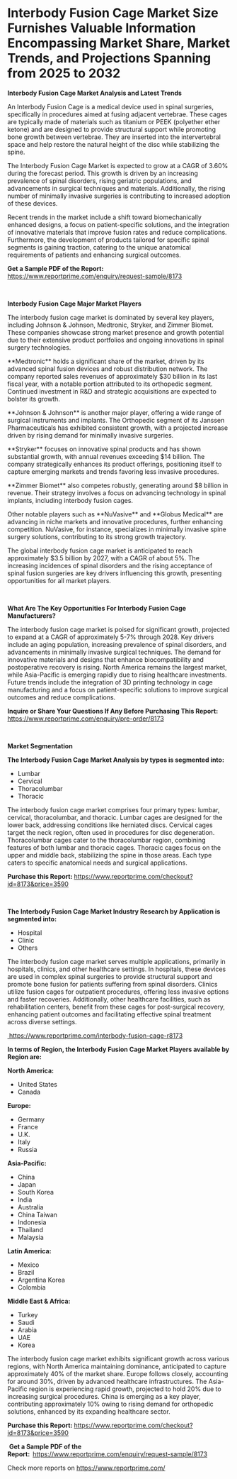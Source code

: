 <p><h1>Interbody Fusion Cage Market Size Furnishes Valuable Information Encompassing Market Share, Market Trends, and Projections Spanning from 2025 to 2032</h1></p><p><strong>Interbody Fusion Cage Market Analysis and Latest Trends</strong></p>
<p><p>An Interbody Fusion Cage is a medical device used in spinal surgeries, specifically in procedures aimed at fusing adjacent vertebrae. These cages are typically made of materials such as titanium or PEEK (polyether ether ketone) and are designed to provide structural support while promoting bone growth between vertebrae. They are inserted into the intervertebral space and help restore the natural height of the disc while stabilizing the spine.</p><p>The Interbody Fusion Cage Market is expected to grow at a CAGR of 3.60% during the forecast period. This growth is driven by an increasing prevalence of spinal disorders, rising geriatric populations, and advancements in surgical techniques and materials. Additionally, the rising number of minimally invasive surgeries is contributing to increased adoption of these devices. </p><p>Recent trends in the market include a shift toward biomechanically enhanced designs, a focus on patient-specific solutions, and the integration of innovative materials that improve fusion rates and reduce complications. Furthermore, the development of products tailored for specific spinal segments is gaining traction, catering to the unique anatomical requirements of patients and enhancing surgical outcomes.</p></p>
<p><strong>Get a Sample PDF of the Report:&nbsp;</strong> <a href="https://www.reportprime.com/enquiry/request-sample/8173?utm_campaign=3219&utm_medium=2&utm_source=Github&utm_content=ia&utm_term=19032025&utm_id=interbody-fusion-cage">https://www.reportprime.com/enquiry/request-sample/8173</a></p>
<p>&nbsp;</p>
<p><strong>Interbody Fusion Cage Major Market Players</strong></p>
<p><p>The interbody fusion cage market is dominated by several key players, including Johnson & Johnson, Medtronic, Stryker, and Zimmer Biomet. These companies showcase strong market presence and growth potential due to their extensive product portfolios and ongoing innovations in spinal surgery technologies.</p><p>**Medtronic** holds a significant share of the market, driven by its advanced spinal fusion devices and robust distribution network. The company reported sales revenues of approximately $30 billion in its last fiscal year, with a notable portion attributed to its orthopedic segment. Continued investment in R&D and strategic acquisitions are expected to bolster its growth.</p><p>**Johnson & Johnson** is another major player, offering a wide range of surgical instruments and implants. The Orthopedic segment of its Janssen Pharmaceuticals has exhibited consistent growth, with a projected increase driven by rising demand for minimally invasive surgeries.</p><p>**Stryker** focuses on innovative spinal products and has shown substantial growth, with annual revenues exceeding $14 billion. The company strategically enhances its product offerings, positioning itself to capture emerging markets and trends favoring less invasive procedures.</p><p>**Zimmer Biomet** also competes robustly, generating around $8 billion in revenue. Their strategy involves a focus on advancing technology in spinal implants, including interbody fusion cages.</p><p>Other notable players such as **NuVasive** and **Globus Medical** are advancing in niche markets and innovative procedures, further enhancing competition. NuVasive, for instance, specializes in minimally invasive spine surgery solutions, contributing to its strong growth trajectory.</p><p>The global interbody fusion cage market is anticipated to reach approximately $3.5 billion by 2027, with a CAGR of about 5%. The increasing incidences of spinal disorders and the rising acceptance of spinal fusion surgeries are key drivers influencing this growth, presenting opportunities for all market players.</p></p>
<p>&nbsp;</p>
<p><strong>What Are The Key Opportunities For Interbody Fusion Cage Manufacturers?</strong></p>
<p><p>The interbody fusion cage market is poised for significant growth, projected to expand at a CAGR of approximately 5-7% through 2028. Key drivers include an aging population, increasing prevalence of spinal disorders, and advancements in minimally invasive surgical techniques. The demand for innovative materials and designs that enhance biocompatibility and postoperative recovery is rising. North America remains the largest market, while Asia-Pacific is emerging rapidly due to rising healthcare investments. Future trends include the integration of 3D printing technology in cage manufacturing and a focus on patient-specific solutions to improve surgical outcomes and reduce complications.</p></p>
<p><strong>Inquire or Share Your Questions If Any Before Purchasing This Report:</strong> <a href="https://www.reportprime.com/enquiry/pre-order/8173?utm_campaign=3219&utm_medium=2&utm_source=Github&utm_content=ia&utm_term=19032025&utm_id=interbody-fusion-cage">https://www.reportprime.com/enquiry/pre-order/8173</a></p>
<p>&nbsp;</p>
<p><strong>Market Segmentation</strong></p>
<p><strong>The Interbody Fusion Cage Market Analysis by types is segmented into:</strong></p>
<p><ul><li>Lumbar</li><li>Cervical</li><li>Thoracolumbar</li><li>Thoracic</li></ul></p>
<p><p>The interbody fusion cage market comprises four primary types: lumbar, cervical, thoracolumbar, and thoracic. Lumbar cages are designed for the lower back, addressing conditions like herniated discs. Cervical cages target the neck region, often used in procedures for disc degeneration. Thoracolumbar cages cater to the thoracolumbar region, combining features of both lumbar and thoracic cages. Thoracic cages focus on the upper and middle back, stabilizing the spine in those areas. Each type caters to specific anatomical needs and surgical applications.</p></p>
<p><strong>Purchase this Report:&nbsp;</strong><a href="https://www.reportprime.com/checkout?id=8173&price=3590&utm_campaign=3219&utm_medium=2&utm_source=Github&utm_content=ia&utm_term=19032025&utm_id=interbody-fusion-cage">https://www.reportprime.com/checkout?id=8173&price=3590</a></p>
<p>&nbsp;</p>
<p><strong>The Interbody Fusion Cage Market Industry Research by Application is segmented into:</strong></p>
<p><ul><li>Hospital</li><li>Clinic</li><li>Others</li></ul></p>
<p><p>The interbody fusion cage market serves multiple applications, primarily in hospitals, clinics, and other healthcare settings. In hospitals, these devices are used in complex spinal surgeries to provide structural support and promote bone fusion for patients suffering from spinal disorders. Clinics utilize fusion cages for outpatient procedures, offering less invasive options and faster recoveries. Additionally, other healthcare facilities, such as rehabilitation centers, benefit from these cages for post-surgical recovery, enhancing patient outcomes and facilitating effective spinal treatment across diverse settings.</p></p>
<p><a href="https://www.reportprime.com/interbody-fusion-cage-r8173?utm_campaign=3219&utm_medium=2&utm_source=Github&utm_content=ia&utm_term=19032025&utm_id=interbody-fusion-cage">&nbsp;https://www.reportprime.com/interbody-fusion-cage-r8173</a></p>
<p><strong>In terms of Region, the Interbody Fusion Cage Market Players available by Region are:</strong></p>
<p>
    <p> <strong> North America: </strong>
        <ul>
            <li>United States</li>
            <li>Canada</li>
        </ul>
        </p> 
    <p> <strong> Europe: </strong>
        <ul>
            <li>Germany</li>
            <li>France</li>
            <li>U.K.</li>
            <li>Italy</li>
            <li>Russia</li>
        </ul>
        </p> 
    <p> <strong> Asia-Pacific: </strong>
        <ul>
            <li>China</li>
            <li>Japan</li>
            <li>South Korea</li>
            <li>India</li>
            <li>Australia</li>
            <li>China Taiwan</li>
            <li>Indonesia</li>
            <li>Thailand</li>
            <li>Malaysia</li>
        </ul>
        </p> 
    <p> <strong> Latin America: </strong>
        <ul>
            <li>Mexico</li>
            <li>Brazil</li>
            <li>Argentina Korea</li>
            <li>Colombia</li>
        </ul>
        </p> 
    <p> <strong> Middle East & Africa: </strong>
        <ul>
            <li>Turkey</li>
            <li>Saudi</li>
            <li>Arabia</li>
            <li>UAE</li>
            <li>Korea</li>
        </ul>
    </p>
    </p>
<p><p>The interbody fusion cage market exhibits significant growth across various regions, with North America maintaining dominance, anticipated to capture approximately 40% of the market share. Europe follows closely, accounting for around 30%, driven by advanced healthcare infrastructures. The Asia-Pacific region is experiencing rapid growth, projected to hold 20% due to increasing surgical procedures. China is emerging as a key player, contributing approximately 10% owing to rising demand for orthopedic solutions, enhanced by its expanding healthcare sector.</p></p>
<p><strong>Purchase this Report: </strong><a href="https://www.reportprime.com/checkout?id=8173&price=3590&utm_campaign=3219&utm_medium=2&utm_source=Github&utm_content=ia&utm_term=19032025&utm_id=interbody-fusion-cage">https://www.reportprime.com/checkout?id=8173&price=3590</a></p>
<p>&nbsp;<strong>Get a Sample PDF of the Report:&nbsp;&nbsp;</strong><a href="https://www.reportprime.com/enquiry/request-sample/8173?utm_campaign=3219&utm_medium=2&utm_source=Github&utm_content=ia&utm_term=19032025&utm_id=interbody-fusion-cage">https://www.reportprime.com/enquiry/request-sample/8173</a></p>
<p><strong></strong></p>
<p>Check more reports on <a href="https://www.reportprime.com/?utm_campaign=3219&utm_medium=2&utm_source=Github&utm_content=ia&utm_term=19032025&utm_id=interbody-fusion-cage">https://www.reportprime.com/</a></p>
